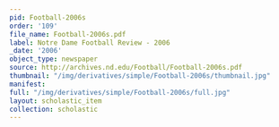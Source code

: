 ```yaml
---
pid: Football-2006s
order: '109'
file_name: Football-2006s.pdf
label: Notre Dame Football Review - 2006
_date: '2006'
object_type: newspaper
source: http://archives.nd.edu/Football/Football-2006s.pdf
thumbnail: "/img/derivatives/simple/Football-2006s/thumbnail.jpg"
manifest:
full: "/img/derivatives/simple/Football-2006s/full.jpg"
layout: scholastic_item
collection: scholastic
---
```


